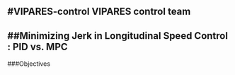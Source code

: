 #VIPARES-control
VIPARES control team
---
##Minimizing Jerk in Longitudinal Speed Control : PID vs. MPC
---
###Objectives

